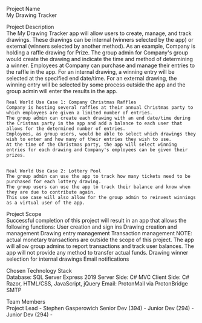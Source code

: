 Project Name  
	My Drawing Tracker

Project Description  
	The My Drawing Tracker app will allow users to create, manage, and track drawings. 
	These drawings can be internal (winners selected by the app) or external (winners selected by another method).
	As an example, Company is holding a raffle drawing for Prize. The group admin for Company's group would create the 
	drawing and indicate the time and method of determining a winner.
	Employees at Company can purchase and manage their entries to the raffle in the app. 
	For an internal drawing, a winning entry will be selected at the specified end date/time.
	For an external drawing, the winning entry will be selected by some process outside the app and the group admin will enter the results in the app.

	Real World Use Case 1: Company Christmas Raffles
	Company is hosting several raffles at their annual Christmas party to which employees are given a limited number of entries. 
	The group admin can create each drawing with an end date/time during the Cristmas party in the app and add a balance to each user that 
	allows for the determined number of entries.
	Employees, as group users, would be able to select which drawings they wish to enter and how many of their entries they wish to use.
	At the time of the Christmas party, the app will select winning entries for each drawing and Company's employees can be given their prizes. 
	

	Real World Use Case 2: Lottery Pool
	The group admin can use the app to track how many tickets need to be purchased for each lottery drawing.
	The group users can use the app to track their balance and know when they are due to contribute again.
	This use case will also allow for the group admin to reinvest winnings as a virtual user of the app. 

Project Scope  
	Successful completion of this project will result in an app that allows the following functions:
		User creation and sign ins
		Drawing creation and management
		Drawing entry management
		Transaction management 
			NOTE: actual monetary transactions are outside the scope of this project.
			The app will allow group admins to report transactions and track user balances.
			The app will not provide any method to transfer actual funds.
		Drawing winner selection for internal drawings
		Email notifications
	


Chosen Technology Stack  
	Database: SQL Server Express 2019
	Server Side: C# MVC
	Client Side: C# Razor, HTML/CSS, JavaScript, jQuery
	Email: ProtonMail via ProtonBridge SMTP

Team Members  
	Project Lead - Stephen Gasperowich
	Senior Dev (394) - 
	Junior Dev (294) - 
	Junior Dev (294) - 
